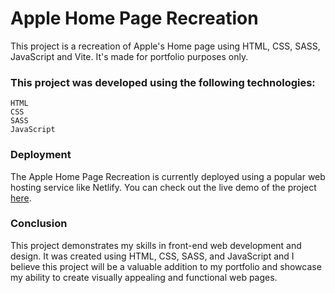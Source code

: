 # Apple Home Page Recreation

This project is a recreation of Apple's Home page using HTML, CSS, SASS, JavaScript and Vite. It's made for portfolio purposes only.

### This project was developed using the following technologies:
```
HTML
CSS
SASS
JavaScript
```
### Deployment

The Apple Home Page Recreation is currently deployed using a popular web hosting service like Netlify. You can check out the live demo of the project [here](https://demo-apple.hossainsany.com/).
### Conclusion

This project demonstrates my skills in front-end web development and design. It was created using HTML, CSS, SASS, and JavaScript and I believe this project will be a valuable addition to my portfolio and showcase my ability to create visually appealing and functional web pages.
